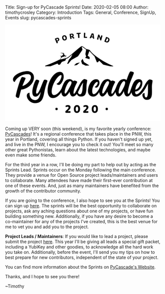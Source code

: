 Title: Sign-up for PyCascade Sprints!
Date: 2020-02-05 08:00
Author: timothycrosley
Category: Introduction
Tags: General, Conference, SignUp, Events
slug: pycascades-sprints

[![PyCascades Logo](images/pycascades.png)](images/pycascades.png)


Coming up VERY soon (this weekend), is my favorite yearly conference: [PyCascades](https://2020.pycascades.com/)!
It's a regional conference that takes place in the PNW, this year in Portland, covering all things Python.
If you haven't signed up yet, and live in the PNW, I encourage you to check it out!
You'll meet so many other great Pythonistas, learn about the latest technologies, and maybe even make some friends.

For the third year in a row, I'll be doing my part to help out by acting as the Sprints Lead.
Sprints occur on the Monday following the main conference.
They provide a venue for Open Source project leads/maintainers and users to collaborate.
Many attendees have made their first-ever contribution at one of these events.
And, just as many maintainers have benefited from the growth of the contributor community.

If you are going to the conference, I also hope to see you at the Sprints!
You can sign up [here](https://ti.to/pycascades/pycascades-2020/with/dob2f4v367i).
The sprints will be the best opportunity to collaborate on projects,
ask any aching questions about one of my projects, or have fun building something new.
Additionally, if you have any desire to become a co-maintainer for any of the projects I've created,
this is the best venue for me to vet you and add you to the project.

**Project Leads / Maintainers**: If you would like to lead a project,
please submit the project [here](https://docs.google.com/forms/d/e/1FAIpQLSezL57617QWX84oosEYIHSr8yOfCCsYQli4LYDYvvbC6e1JPw/viewform).
This year I'll be giving all leads a special gift packet, including a YubiKey and other goodies, to acknowledge all the hard work you take on.
Additionally, before the event, I'll send you my tips on how to best prepare for new contributors, independent of the state of your project.

You can find more information about the Sprints on [PyCascade's Website](https://2020.pycascades.com/sprints/).

Thanks, and I hope to see you there!

~Timothy
